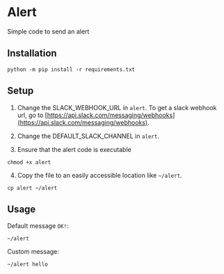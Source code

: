 # Alert
Simple code to send an alert

## Installation
```
python -m pip install -r requirements.txt
```

## Setup

1. Change the SLACK_WEBHOOK_URL in `alert`. To get a slack webhook url, go to [https://api.slack.com/messaging/webhooks](https://api.slack.com/messaging/webhooks).

2. Change the DEFAULT_SLACK_CHANNEL in `alert`.

3. Ensure that the alert code is executable
```
chmod +x alert
```
4. Copy the file to an easily accessible location like `~/alert`.
```
cp alert ~/alert
```

## Usage
Default message `OK!`:
```
~/alert
```
Custom message:
```
~/alert hello
```

